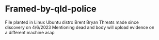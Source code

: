 # Framed-by-qld-police
File planted in Linux Ubuntu distro
Brent Bryan
Threats made since discovery on 4/6/2023
Mentioning dead and body
will upload evidence on a different machine asap

